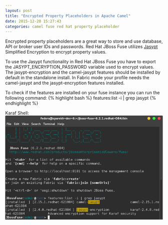 ```yaml
---
layout: post
title: "Encrypted Property Placeholders in Apache Camel"
date: 2015-12-20 15:27:43
categories: camel fuse red hat property placeholder
---
```

Encrypted property placeholders are a great way to store and use database, API or broker user IDs and passwords. Red Hat JBoss Fuse utilizes [Jasypt][1] Simplified Encryption to encrypt property values.

To use the Jasypt functionality in Red Hat JBoss Fuse you have to export the JASYPT_ENCRYPTION_PASSWORD variable used to encrypt values. The jasypt-encryption and the camel-jasypt features should be installed by default in the standalone install. In Fabric mode your profile needs the camel-jasypt and the jasypt-encryption features installed.

To check if the features are installed on your fuse instance you can run the following command:
{% highlight bash %}
features:list -i | grep jasypt
{% endhighlight %}

Karaf Shell:
![karaf_shell_jasypt.png](/images/karaf_shell_jasypt.png)

[1]: http://jasypt.org/ "Jasypt"
